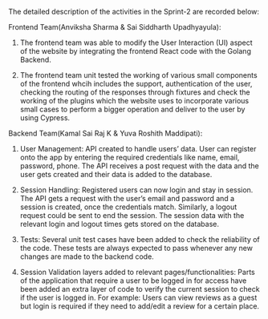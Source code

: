 The detailed description of the activities in the Sprint-2 are recorded below: 

Frontend Team(Anviksha Sharma & Sai Siddharth Upadhyayula):

1) The frontend team was able to modify the User Interaction (UI) aspect of the website by integrating the frontend React code with the Golang Backend.
 
2) The frontend team unit tested the working of various small components of the frontend whcih includes the support, authentication of the user, checking the routing of the responses through fixtures and check the working of the plugins which the website uses to incorporate various small cases to perform a bigger operation and deliver to the user by using Cypress.

Backend Team(Kamal Sai Raj K & Yuva Roshith Maddipati):

1)	User Management:
API created to handle users’ data. User can register onto the app by entering the required credentials like name, email, password, phone. The API receives a post request with the data and the user gets created and their data is added to the database.
  
2)	Session Handling:
Registered users can now login and stay in session. The API gets a request with the user’s email and password and a session is created, once the credentials match. Similarly, a logout request could be sent to end the session. The session data with the relevant login and logout times gets stored on the database.  

3)	Tests:
Several unit test cases have been added to check the reliability of the code. These tests are always expected to pass whenever any new changes are made to the backend code.

4)	Session Validation layers added to relevant pages/functionalities:
Parts of the application that require a user to be logged in for access have been added an extra layer of code to verify the current session to check if the user is logged in. For example: Users can view reviews as a guest but login is required if they need to add/edit a review for a certain place.
 

